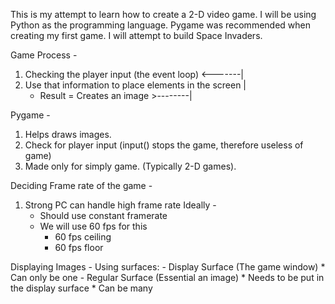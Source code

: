 
This is my attempt to learn how to create a 2-D video game. I will be using Python as the programming language. Pygame was recommended when creating my first game. I will attempt to build Space Invaders. 

Game Process - 
   1. Checking the player input (the event loop)              <-------|
   2. Use that information to place elements in the screen            |
        - Result = Creates an image                          >--------|

Pygame - 
   1. Helps draws images. 
   2. Check for player input 
       (input() stops the game, therefore useless of game)
   3. Made only for simply game. (Typically 2-D games).

 Deciding Frame rate of the game -
   1. Strong PC can handle high frame rate
   Ideally - 
       - Should use constant framerate
       - We will use 60 fps for this 
           * 60 fps ceiling
           * 60 fps floor 

 Displaying Images -
   Using surfaces:
       - Display Surface (The game window)
           * Can only be one
       - Regular Surface (Essential an image)
           * Needs to be put in the display surface 
           * Can be many 

